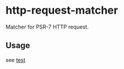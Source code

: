 # http-request-matcher

Matcher for PSR-7 HTTP request.

## Usage

see [test](tests/RequestMatcherTest.php)
